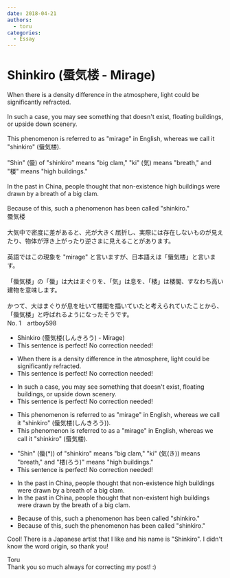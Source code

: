```yaml
---
date: 2018-04-21
authors:
  - toru
categories:
  - Essay
---
```


<h1 id="subject_show">Shinkiro (蜃気楼 - Mirage)</h1>
<div class="date" hidden>Apr 21, 2018 17:24</div>
<div id="post"><div id="body_show_ori">
When there is a density difference in the atmosphere, light could be significantly refracted.<br/><br/>In such a case, you may see something that doesn't exist, floating buildings, or upside down scenery.<br/><br/>This phenomenon is referred to as "mirage" in English, whereas we call it "shinkiro" (蜃気楼).<br/><br/>"Shin" (蜃) of "shinkiro" means "big clam," "ki" (気) means "breath," and "楼" means "high buildings."<br/><br/>In the past in China, people thought that non-existence high buildings were drawn by a breath of a big clam.<br/><br/>Because of this, such a phenomenon has been called "shinkiro."
</div></div>

<!-- more -->

<div id="post_ja"><div id="body_show_mo">
蜃気楼<br/><br/>大気中で密度に差があると、光が大きく屈折し、実際には存在しないものが見えたり、物体が浮き上がったり逆さまに見えることがあります。<br/><br/>英語ではこの現象を "mirage" と言いますが、日本語えは「蜃気楼」と言います。<br/><br/>「蜃気楼」の「蜃」は大はまぐりを、「気」は息を、「楼」は楼閣、すなわち高い建物を意味します。<br/><br/>かつて、大はまぐりが息を吐いて楼閣を描いていたと考えられていたことから、「蜃気楼」と呼ばれるようになったそうです。
</div></div>
<div id="block"><div class="first_name"> No. 1　<span class="just_name">artboy598</span></div><div id="block2">
<ul class="correction_field">
<li class="incorrect">Shinkiro (蜃気楼(しんきろう) - Mirage)</li>
<li class="corrected perfect">This sentence is perfect! No correction needed!</li>
</ul>
<ul class="correction_field">
<li class="incorrect">When there is a density difference in the atmosphere, light could be significantly refracted.</li>
<li class="corrected perfect">This sentence is perfect! No correction needed!</li>
</ul>
<ul class="correction_field">
<li class="incorrect">In such a case, you may see something that doesn't exist, floating buildings, or upside down scenery.</li>
<li class="corrected perfect">This sentence is perfect! No correction needed!</li>
</ul>
<ul class="correction_field">
<li class="incorrect">This phenomenon is referred to as "mirage" in English, whereas we call it "shinkiro" (蜃気楼(しんきろう)).</li>
<li class="corrected correct">
This phenomenon is referred to as <span class="f_red">a</span> "mirage" in English, whereas we call it "shinkiro" (蜃気楼).
</li>
</ul>
<ul class="correction_field">
<li class="incorrect">"Shin" (蜃(*)) of "shinkiro" means "big clam," "ki" (気(き)) means "breath," and "楼(ろう)" means "high buildings."</li>
<li class="corrected perfect">This sentence is perfect! No correction needed!</li>
</ul>
<ul class="correction_field">
<li class="incorrect">In the past in China, people thought that non-existence high buildings were drawn by a breath of a big clam.</li>
<li class="corrected correct">
In the past in China, people thought that <span class="f_red">non-existent </span>high buildings were drawn by <span class="f_red">the </span>breath of a big clam.
</li>
</ul>
<ul class="correction_field">
<li class="incorrect">Because of this, such a phenomenon has been called "shinkiro."</li>
<li class="corrected correct">
Because of this, such <span class="f_red">the</span> phenomenon has been called "shinkiro."
</li>
</ul>
<p class="comment_small">
 Cool!  There is a Japanese artist that I like and his name is "Shinkiro".  I didn't know the word origin, so thank you!
</p>

</div><div class="name"><span class="just_name">Toru</span><br>
Thank you so much always for correcting my post! :)
</div>
</div>
